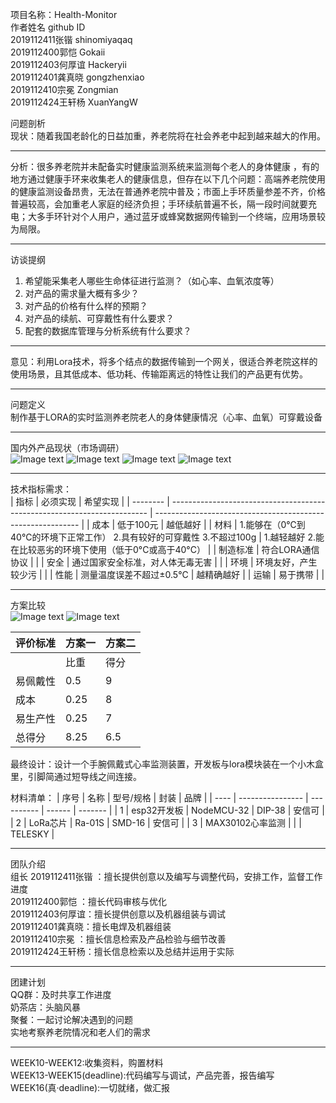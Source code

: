 项目名称：Health-Monitor<br>
作者姓名                            github ID<br>
2019112411张锴                    shinomiyaqaq<br>
2019112400郭恺                    Gokaii<br>
2019112403何厚谊                  Hackeryii<br>
2019112401龚真晓                  gongzhenxiao<br>
2019112410宗冕                    Zongmian<br>
2019112424王轩杨                  XuanYangW<br>

问题剖析  
现状：随着我国老龄化的日益加重，养老院将在社会养老中起到越来越大的作用。<br>
***
分析：很多养老院并未配备实时健康监测系统来监测每个老人的身体健康 ，有的地方通过健康手环来收集老人的健康信息，但存在以下几个问题：高端养老院使用的健康监测设备昂贵，无法在普通养老院中普及；市面上手环质量参差不齐，价格普遍较高，会加重老人家庭的经济负担；手环续航普遍不长，隔一段时间就要充电；大多手环针对个人用户，通过蓝牙或蜂窝数据网传输到一个终端，应用场景较为局限。<br>
***
访谈提纲  
1.	希望能采集老人哪些生命体征进行监测？（如心率、血氧浓度等）  
2.	对产品的需求量大概有多少？  
3.	对产品的价格有什么样的预期？  
4.	对产品的续航、可穿戴性有什么要求？  
5.	配套的数据库管理与分析系统有什么要求？  
***
意见：利用Lora技术，将多个结点的数据传输到一个网关，很适合养老院这样的使用场景，且其低成本、低功耗、传输距离远的特性让我们的产品更有优势。<br>
***
问题定义<br>
制作基于LORA的实时监测养老院老人的身体健康情况（心率、血氧）可穿戴设备<br>
***
国内外产品现状（市场调研）<br>
![Image text](image/1.png)
![Image text](image/2.png)
![Image text](image/3.png)
![Image text](image/4.png)
***
技术指标需求：  
| 指标   | 必须实现                                                             | 希望实现                                                |
| -------- | ------------------------------------------------------------------------ | ----------------------------------------------------------- |
| 成本   | 低于100元                                                             | 越低越好                                                |
| 材料   | 1.能够在（0℃到40°C的环境下正常工作）  2.具有较好的可穿戴性  3.不超过100g | 1.越轻越好  2.能在比较恶劣的环境下使用（低于0°C或高于40°C） |
| 制造标准 | 符合LORA通信协议                                                   |                                                             |
| 安全   | 通过国家安全标准，对人体无毒无害                         |                                                             |
| 环境   | 环境友好，产生较少污                                           |                                                             |
| 性能   | 测量温度误差不超过±0.5°C                                      | 越精确越好                                             |
| 运输   | 易于携带                                                             |                                                             |
***
方案比较<br>
  ![Image text](image/5.jpg)
  ![Image text](image/6.jpg)


| 评价标准 | 方案一 | 方案二 |
| -------- | --------- | --------- |
|          | 比重|得分 | 比重|得分 |
| 易佩戴性 | 0.5|9     | 0.5|7     |
| 成本   | 0.25|8    | 0.25|7    |
| 易生产性 | 0.25|7    | 0.25|5    |
| 总得分 | 8.25      | 6.5       |

最终设计：设计一个手腕佩戴式心率监测装置，开发板与lora模块装在一个小木盒里，引脚简通过短导线之间连接。

材料清单：
| 序号 | 名称           | 型号/规格 | 封装 | 品牌  |
| ---- | ---------------- | ---------- | ------ | ------- |
| 1    | esp32开发板   | NodeMCU-32 | DIP-38 | 安信可 |
| 2    | LoRa芯片       | Ra-01S     | SMD-16 | 安信可 |
| 3    | MAX30102心率监测 |            |        | TELESKY |

***
团队介绍  
组长      2019112411张锴 ：擅长提供创意以及编写与调整代码，安排工作，监督工作进度  
          2019112400郭恺 ：擅长代码审核与优化  
          2019112403何厚谊：擅长提供创意以及机器组装与调试  
          2019112401龚真晓：擅长电焊及机器组装  
          2019112410宗冕 ：擅长信息检索及产品检验与细节改善  
          2019112424王轩杨：擅长信息检索以及总结并运用于实际  	
***

团建计划  
QQ群：及时共享工作进度  
奶茶店：头脑风暴  
聚餐：一起讨论解决遇到的问题  
实地考察养老院情况和老人们的需求  
***
WEEK10-WEEK12:收集资料，购置材料  
WEEK13-WEEK15(deadline):代码编写与调试，产品完善，报告编写  
WEEK16(真·deadline):一切就绪，做汇报  

